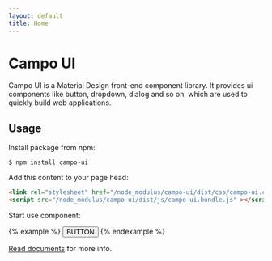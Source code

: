 ```yaml
---
layout: default
title: Home
---
```


# Campo UI

Campo UI is a Material Design front-end component library. It provides ui components like button, dropdown, dialog and so on, which are used to quickly build web applications.

## Usage

Install package from npm:

```console
$ npm install campo-ui
```

Add this content to your page head:

```html
<link rel="stylesheet" href="/node_modulus/campo-ui/dist/css/campo-ui.css">
<script src="/node_modulus/campo-ui/dist/js/campo-ui.bundle.js" ></script>
```

Start use component:

{% example %}
<button type="button" class="button button--contained button--primary">BUTTON</button>
{% endexample %}

<p>
  <a href="#" data-controller="toggle" data-toggle-target="#drawer" data-toggle-action="drawer#toggle">Read documents</a> for more info.
</p>
